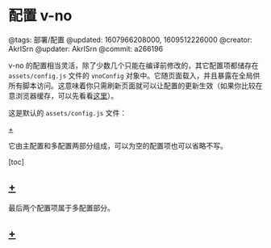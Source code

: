 # 配置 v-no

@tags: 部署/配置
@updated: 1607966208000, 1609512226000
@creator: AkrISrn
@updater: AkrISrn
@commit: a266196

v-no 的配置相当灵活，除了少数几个只能在编译前修改的[](/docs/env-vars.md "#")，其它配置项都储存在 `assets/config.js` 文件的 `vnoConfig` 对象中。它随页面载入，并且暴露在全局供所有脚本访问。这意味着你只需刷新页面就可以让配置的更新生效（如果你比较在意浏览器缓存，可以先看看[这里](/docs/browser-cache.md "#")）。

这是默认的 `assets/config.js` 文件：

[+](/snippets/config.js.md)

它由主配置和多配置两部分组成，可以为空的配置项也可以省略不写。

[toc]

## [+](/docs/main-conf.md)

最后两个配置项属于多配置部分。

## [+](/docs/multi-conf.md)
